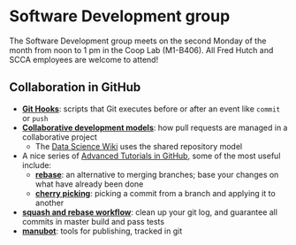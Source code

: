 # Software Development group

The Software Development group meets on the second Monday of the month from noon to 1 pm in the Coop Lab (M1-B406). All Fred Hutch and SCCA employees are welcome to attend!

## Collaboration in GitHub

- [**Git Hooks**](https://githooks.com): scripts that Git executes before or after an event like `commit` or `push`
- [**Collaborative development models**](https://help.github.com/en/articles/about-collaborative-development-models): how pull requests are managed in a collaborative project
  - The [Data Science Wiki](https://sciwiki.fredhutch.org) uses the shared repository model
- A nice series of [Advanced Tutorials in GitHub](https://www.atlassian.com/git/tutorials/advanced-overview), some of the most useful include:
  - [**rebase**](https://www.atlassian.com/git/tutorials/merging-vs-rebasing): an alternative to merging branches; base your changes on what have already been done
  - [**cherry picking**](https://www.atlassian.com/git/tutorials/cherry-pick): picking a commit from a branch and applying it to another
- [**squash and rebase workflow**](https://blog.carbonfive.com/2017/08/28/always-squash-and-rebase-your-git-commits/): clean up your git log, and guarantee all commits in master build and pass tests
- [**manubot**](https://manubot.org): tools for publishing, tracked in git
